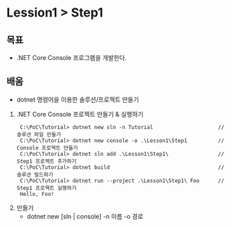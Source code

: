 # Lession1 > Step1

## 목표
- .NET Core Console 프로그램을 개발한다.

## 배움
- dotnet 명령어을 이용한 솔루션/프로젝트 만들기

1. .NET Core Console 프로젝트 만들기 & 실행하기
   ```shell
    C:\PoC\Tutorial> dotnet new sln -n Tutorial                     // 솔루션 파일 만들기
    C:\PoC\Tutorial> dotnet new console -o .\Lesson1\Step1          // Console 프로젝트 만들기
    C:\PoC\Tutorial> dotnet sln add .\Lesson1\Step1\                // Step1 프로젝트 추가하기
    C:\PoC\Tutorial> dotnet build                                   // 솔루션 빌드하기
    C:\PoC\Tutorial> dotnet run --project .\Lesson1\Step1\ Foo      // Step1 프로젝트 실행하기
    Hello, Foo!
   ```
1. 만들기   
   - dotnet new [sln | console] -n 이름 -o 경로